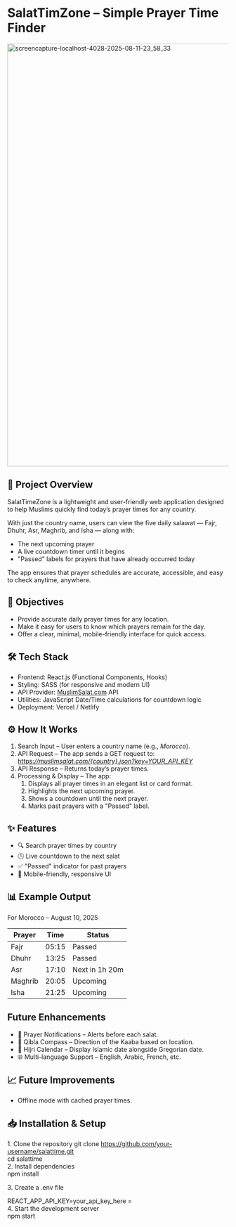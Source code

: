 # **SalatTimZone – Simple Prayer Time Finder**


<img width="1912" height="962" alt="screencapture-localhost-4028-2025-08-11-23_58_33" src="https://github.com/user-attachments/assets/fb8acae3-392e-4164-8af5-48a81b8f510e" />

## **📌 Project Overview**

SalatTimeZone is a lightweight and user-friendly web application designed to help Muslims quickly find today’s prayer times for any country.

With just the country name, users can view the five daily salawat — Fajr, Dhuhr, Asr, Maghrib, and Isha — along with:

* The next upcoming prayer  
* A live countdown timer until it begins  
* "Passed" labels for prayers that have already occurred today

The app ensures that prayer schedules are accurate, accessible, and easy to check anytime, anywhere.

## **🎯 Objectives**

* Provide accurate daily prayer times for any location.  
* Make it easy for users to know which prayers remain for the day.  
* Offer a clear, minimal, mobile-friendly interface for quick access.

## **🛠️ Tech Stack**

* Frontend: React.js (Functional Components, Hooks)  
* Styling: SASS (for responsive and modern UI)  
* API Provider: [MuslimSalat.com](https://muslimsalat.com/) API  
* Utilities: JavaScript Date/Time calculations for countdown logic  
* Deployment: Vercel / Netlify

## **⚙️ How It Works**

1. Search Input – User enters a country name (e.g., *Morocco*).  
2. API Request – The app sends a GET request to: [https:*//muslimsalat.com/{country}.json?key=YOUR\_API\_KEY*](https://muslimsalat.com/{country}.json?key=YOUR_API_KEY)  
3. API Response – Returns today’s prayer times.  
4. Processing & Display – The app:  
   1. Displays all prayer times in an elegant list or card format.  
   2. Highlights the next upcoming prayer.  
   3. Shows a countdown until the next prayer.  
   4. Marks past prayers with a "Passed" label.

## 

## 

## **✨ Features**

* 🔍 Search prayer times by country  
* 🕒 Live countdown to the next salat  
* ✅ "Passed" indicator for past prayers  
* 📱 Mobile-friendly, responsive UI

## **📊 Example Output**

For Morocco – August 10, 2025

| Prayer | Time | Status |
| ----- | ----- | ----- |
| Fajr | 05:15 | Passed |
| Dhuhr | 13:25 | Passed |
| Asr | 17:10 | Next in 1h 20m |
| Maghrib | 20:05 | Upcoming |
| Isha | 21:25 | Upcoming |

## **Future Enhancements**

* 📢 Prayer Notifications – Alerts before each salat.  
* 🧭 Qibla Compass – Direction of the Kaaba based on location.  
* 🌙 Hijri Calendar – Display Islamic date alongside Gregorian date.  
* 🌐 Multi-language Support – English, Arabic, French, etc.

## **📈 Future Improvements**

* Offline mode with cached prayer times.

## **📥 Installation & Setup**

1\. Clone the repository git clone https://github.com/your-username/salattime.git  
cd salattime   
2\. Install dependencies  
npm install

3\. Create a .env file

REACT\_APP\_API\_KEY=your\_api\_key\_here  \=   
4\. Start the development server  
npm start
